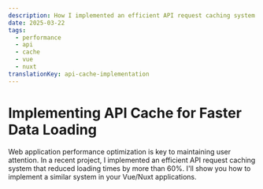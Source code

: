 ```yaml
---
description: How I implemented an efficient API request caching system that reduced loading times by more than 60% in Vue/Nuxt applications.
date: 2025-03-22
tags:
  - performance
  - api
  - cache
  - vue
  - nuxt
translationKey: api-cache-implementation
---
```


# Implementing API Cache for Faster Data Loading

Web application performance optimization is key to maintaining user attention. In a recent project, I implemented an efficient API request caching system that reduced loading times by more than 60%. I'll show you how to implement a similar system in your Vue/Nuxt applications.
